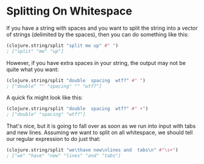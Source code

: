 # Splitting On Whitespace

If you have a string with spaces and you want to split the string into a
vector of strings (delimited by the spaces), then you can do something like
this:

```clojure
(clojure.string/split "split me up" #" ")
; ["split" "me" "up"]
```

However, if you have extra spaces in your string, the output may not be quite
what you want:

```clojure
(clojure.string/split "double  spacing  wtf?" #" ")
; ["double" "" "spacing" "" "wtf?"]
```

A quick fix might look like this:

```clojure
(clojure.string/split "double  spacing  wtf?" #" +")
; ["double" "spacing" "wtf?"]
```

That's nice, but it is going to fall over as soon as we run into input with
tabs and new lines. Assuming we want to split on all whitespace, we should
tell our regular expression to do just that:

```clojure
(clojure.string/split "we\thave new\nlines and  tabs\n" #"\s+")
; ["we" "have" "new" "lines" "and" "tabs"]
```
